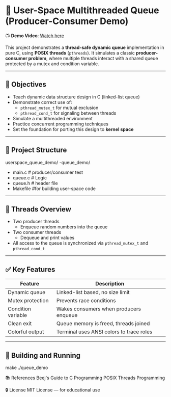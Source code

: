 # 🧵 User-Space Multithreaded Queue (Producer-Consumer Demo)

📺 **Demo Video**: [Watch here](https://youtu.be/v21JQaozgII)

This project demonstrates a **thread-safe dynamic queue** implementation in pure C, using **POSIX threads** (`pthreads`). It simulates a classic **producer-consumer problem**, where multiple threads interact with a shared queue protected by a mutex and condition variable.

---

## 🎯 Objectives

- Teach dynamic data structure design in C (linked-list queue)
- Demonstrate correct use of:
  - `pthread_mutex_t` for mutual exclusion
  - `pthread_cond_t` for signaling between threads
- Simulate a multithreaded environment
- Practice concurrent programming techniques
- Set the foundation for porting this design to **kernel space**

---
## 🧩 Project Structure
userspace_queue_demo/
-queue_demo/
  - main.c         # producer/consumer test 
  - queue.c        # Logic 
  - queue.h        # header file
  - Makefile       #for building user-space code 
---

## 🧵 Threads Overview

- Two producer threads
  - Enqueue random numbers into the queue
- Two consumer threads
  - Dequeue and print values
- All access to the queue is synchronized via `pthread_mutex_t` and `pthread_cond_t`

---

## ✅ Key Features

| Feature           | Description                              |
|------------------|------------------------------------------|
| Dynamic queue     | Linked-list based, no size limit         |
| Mutex protection  | Prevents race conditions                 |
| Condition variable| Wakes consumers when producers enqueue   |
| Clean exit        | Queue memory is freed, threads joined    |
| Colorful output   | Terminal uses ANSI colors to trace roles |

---

## 🚀 Building and Running

 make 
 ./queue_demo

📚 References
  Beej's Guide to C Programming
  POSIX Threads Programming

  🔒 License
MIT License — for educational use
